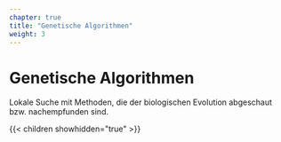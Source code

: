 ```yaml
---
chapter: true
title: "Genetische Algorithmen"
weight: 3
---
```



# Genetische Algorithmen

Lokale Suche mit Methoden, die der biologischen Evolution abgeschaut bzw. nachempfunden sind.


{{< children showhidden="true" >}}

